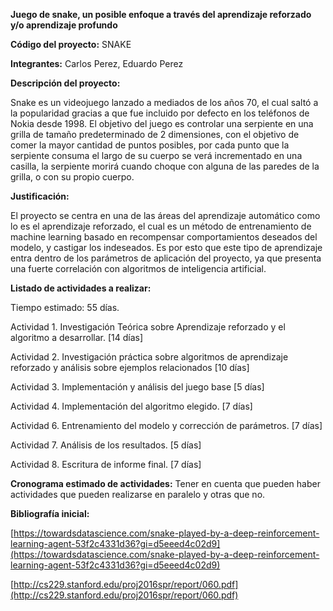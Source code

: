 **Juego de snake, un posible enfoque a través del aprendizaje reforzado y/o aprendizaje profundo**

**Código del proyecto:** SNAKE

**Integrantes:** Carlos Perez, Eduardo Perez

**Descripción del proyecto:**

Snake es un videojuego lanzado a mediados de los años 70, el cual saltó a la popularidad gracias a que fue incluido por defecto en los teléfonos de Nokia desde 1998. El objetivo del juego es controlar una serpiente en una grilla de tamaño predeterminado de 2 dimensiones, con el objetivo de comer la mayor cantidad de puntos posibles, por cada punto que la serpiente consuma el largo de su cuerpo se verá incrementado en una casilla, la serpiente morirá cuando choque con alguna de las paredes de la grilla, o con su propio cuerpo.

**Justificación:**

El proyecto se centra en una de las áreas del aprendizaje automático como lo es el aprendizaje reforzado, el cual es un método de entrenamiento de machine learning basado en recompensar comportamientos deseados del modelo, y castigar los indeseados. Es por esto que este tipo de aprendizaje entra dentro de los parámetros de aplicación del proyecto, ya que presenta una fuerte correlación con algoritmos de inteligencia artificial.

**Listado de actividades a realizar:**

Tiempo estimado: 55 días.

Actividad 1. Investigación Teórica sobre Aprendizaje reforzado y el algoritmo a desarrollar. [14 días]

Actividad 2. Investigación práctica sobre algoritmos de aprendizaje reforzado y análisis sobre ejemplos relacionados [10 días]

Actividad 3. Implementación y análisis del juego base [5 días]

Actividad 4. Implementación del algoritmo elegido. [7 días]

Actividad 6. Entrenamiento del modelo y corrección de parámetros. [7 días]

Actividad 7. Análisis de los resultados. [5 días]

Actividad 8. Escritura de informe final. [7 días]

**Cronograma estimado de actividades:** Tener en cuenta que pueden haber actividades que pueden realizarse en paralelo y otras que no.

**Bibliografía inicial:**

[https://towardsdatascience.com/snake-played-by-a-deep-reinforcement-learning-agent-53f2c4331d36?gi=d5eeed4c02d9](https://towardsdatascience.com/snake-played-by-a-deep-reinforcement-learning-agent-53f2c4331d36?gi=d5eeed4c02d9)

[http://cs229.stanford.edu/proj2016spr/report/060.pdf](http://cs229.stanford.edu/proj2016spr/report/060.pdf)

